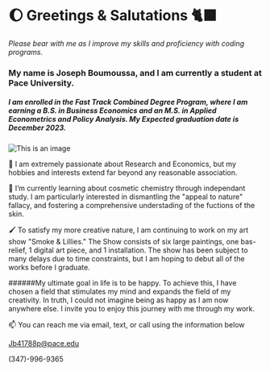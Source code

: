 # :moon: Greetings & Salutations :black_cat:

*Please bear with me as I improve my skills and proficiency with coding programs.*

### My name is Joseph Boumoussa, and I am currently a student at Pace University.

##### I am enrolled in the Fast Track Combined Degree Program, where I am earning a B.S. in Business Economics and an M.S. in Applied Econometrics and Policy Analysis. My Expected graduation date is December 2023.

![This is an image](https://media.giphy.com/media/116wwYf3ajIvrG/giphy.gif)

 🔭 I am extremely passionate about Research and Economics, but my hobbies and interests extend far beyond any reasonable association. 
 
🌱 I’m currently learning about cosmetic chemistry through independant study. I am particularly interested in dismantling the "appeal to nature" fallacy, and fostering a comprehensive understading of the fuctions of the skin. 

🖌️ To satisfy my more creative nature, I am continuing to work on my art show "Smoke & Lillies." The Show consists of six large paintings, one bas-relief, 1 digital art piece, and 1 installation. The show has been subject to many delays due to time constraints, but I am hoping to debut all of the works before I graduate. 

######My ultimate goal in life is to be happy. To achieve this, I have chosen a field that stimulates my mind and expands the field of my creativity. In truth, I could not imagine being as happy as I am now anywhere else. I invite you to enjoy this journey with me through my work.

📫 You can reach me via email, text, or call using the information below

Jb41788p@pace.edu

(347)-996-9365
